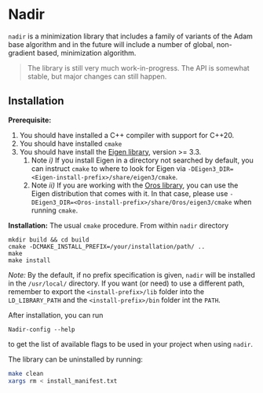 # Nadir

`nadir` is a minimization library that includes a family of variants of the Adam base algorithm
and in the future will include a number of global, non-gradient based, minimization algorithm.

> The library is still very much work-in-progress. The API is somewhat stable, but major changes can still happen.

## Installation
**Prerequisite:** 
1. You should have installed a C++ compiler with support for C++20.
2. You should have installed `cmake`
3. You should have install the [Eigen library](https://eigen.tuxfamily.org/), version >= 3.3. 
   1. Note *i)* If you install Eigen in a directory not searched by default, you can instruct `cmake` to where to look for Eigen via `-DEigen3_DIR=<Eigen-install-prefix>/share/eigen3/cmake`.
   2. Note *ii)* If you are working with the [Oros library](https://github.com/MapCollaboration/Oros), you can use the Eigen distribution that comes with it. In that case, please use `-DEigen3_DIR=<Oros-install-prefix>/share/Oros/eigen3/cmake` when running `cmake`.

**Installation:**
The usual `cmake` procedure. From within `nadir` directory
```shell
mkdir build && cd build
cmake -DCMAKE_INSTALL_PREFIX=/your/installation/path/ ..
make
make install
```
*Note:* By the default, if no prefix specification is given, `nadir` will be installed in the `/usr/local/`  directory. If you want (or need) to use a different path, remember to export the `<install-prefix>/lib` folder into the `LD_LIBRARY_PATH` and the `<install-prefix>/bin` folder int the `PATH`.

After installation, you can run 
```shell
Nadir-config --help
```
to get the list of available flags to be used in your project when using `nadir`.

The library can be uninstalled by running:

```bash
make clean
xargs rm < install_manifest.txt
```
